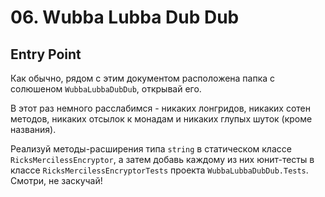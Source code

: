 # 06. Wubba Lubba Dub Dub

## Entry Point

Как обычно, рядом с этим документом расположена папка с солюшеном `WubbaLubbaDubDub`, открывай его.

В этот раз немного расслабимся - никаких лонгридов, никаких сотен методов, никаких отсылок к монадам и никаких глупых шуток (кроме названия).

Реализуй методы-расширения типа `string` в статическом классе `RicksMercilessEncryptor`, а затем добавь каждому из них юнит-тесты в классе `RicksMercilessEncryptorTests` проекта `WubbaLubbaDubDub.Tests`. Смотри, не заскучай!